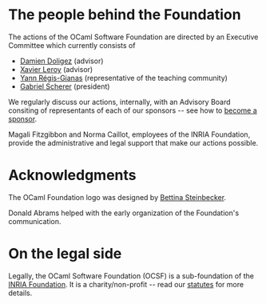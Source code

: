 # The people behind the Foundation

The actions of the OCaml Software Foundation are directed by an
Executive Committee which currently consists of

- [Damien Doligez](http://pauillac.inria.fr/~doligez/)
  (advisor)
- [Xavier Leroy](https://xavierleroy.org/)
  (advisor)
- [Yann Régis-Gianas](http://yann.regis-gianas.org/)
  (representative of the teaching community)
- [Gabriel Scherer](http://gasche.info/) (president)

We regularly discuss our actions, internally, with an Advisory Board
consiting of representants of each of our sponsors -- see how to
[become a sponsor](becoming-a-sponsor.html).

Magali Fitzgibbon and Norma Caillot, employees of the INRIA
Foundation, provide the administrative and legal support that make our
actions possible.


# Acknowledgments

The OCaml Foundation logo was designed by [Bettina
Steinbecker](https://www.pinterest.com/bettistein/).

Donald Abrams helped with the early organization of the Foundation's
communication.


# On the legal side

Legally, the OCaml Software Foundation (OCSF) is a sub-foundation of
the [INRIA Foundation](). It is a charity/non-profit -- read our
[statutes](doc/RI-OCaml.pdf) for more details.
